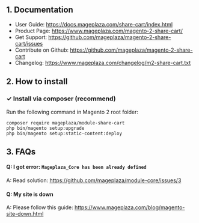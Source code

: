## 1. Documentation
- User Guide: https://docs.mageplaza.com/share-cart/index.html
- Product Page: https://www.mageplaza.com/magento-2-share-cart/
- Get Support: https://github.com/mageplaza/magento-2-share-cart/issues
- Contribute on Github: https://github.com/mageplaza/magento-2-share-cart
- Changelog: https://www.mageplaza.com/changelog/m2-share-cart.txt

## 2. How to install

### ✓ Install via composer (recommend)

Run the following command in Magento 2 root folder:

```
composer require mageplaza/module-share-cart
php bin/magento setup:upgrade
php bin/magento setup:static-content:deploy
```


## 3. FAQs

#### Q: I got error: `Mageplaza_Core has been already defined`
A: Read solution: https://github.com/mageplaza/module-core/issues/3

#### Q: My site is down
A: Please follow this guide: https://www.mageplaza.com/blog/magento-site-down.html
